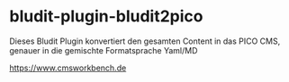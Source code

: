 # bludit-plugin-bludit2pico
Dieses Bludit Plugin konvertiert den gesamten Content in das PICO CMS, genauer in die gemischte Formatsprache Yaml/MD

https://www.cmsworkbench.de

